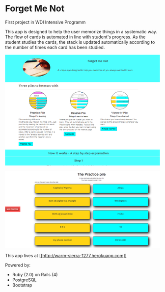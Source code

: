 Forget Me Not
=============
First project in WDI Intensive Programm

This app is designed to help the user memorize things in a systematic way. The flow of cards is automated in line with student's progress. As the student studies the cards, the stack is updated automatically according to the number of times each card has been studied. 

![Alt text](app/assets/images/frontpage.png "Landing Page")

![Alt text](app/assets/images/pp4.png "The Practice Pile")



 This app lives at [[http://warm-sierra-1277.herokuapp.com]]

Powered by:  
* Ruby (2.0) on Rails (4) 
* PostgreSQL 
* Bootstrap


